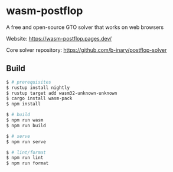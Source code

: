 # wasm-postflop

A free and open-source GTO solver that works on web browsers

Website: https://wasm-postflop.pages.dev/

Core solver repository: https://github.com/b-inary/postflop-solver

## Build

```sh
$ # prerequisites
$ rustup install nightly
$ rustup target add wasm32-unknown-unknown
$ cargo install wasm-pack
$ npm install

$ # build
$ npm run wasm
$ npm run build

$ # serve
$ npm run serve

$ # lint/format
$ npm run lint
$ npm run format
```
